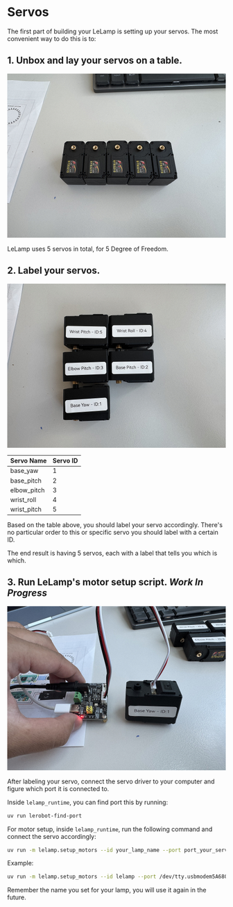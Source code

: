 # Servos

The first part of building your LeLamp is setting up your servos. The most convenient way to do this is to:

## 1. Unbox and lay your servos on a table.

![Servos on table](./assets/images/1_servo.jpg)

LeLamp uses 5 servos in total, for 5 Degree of Freedom.

## 2. Label your servos.

![Label your servos.](./assets/images/2_servo.jpg)

| Servo Name  | Servo ID |
| ----------- | -------- |
| base_yaw    | 1        |
| base_pitch  | 2        |
| elbow_pitch | 3        |
| wrist_roll  | 4        |
| wrist_pitch | 5        |

Based on the table above, you should label your servo accordingly. There's no particular order to this or specific servo you should label with a certain ID.

The end result is having 5 servos, each with a label that tells you which is which.

## 3. Run LeLamp's motor setup script. _Work In Progress_

![Run LeLamp's motor setup script](./assets/images/3_servo.jpg)

After labeling your servo, connect the servo driver to your computer and figure which port it is connected to.

Inside `lelamp_runtime`, you can find port this by running:

```bash
uv run lerobot-find-port
```

For motor setup, inside `lelamp_runtime`, run the following command and connect the servo accordingly:

```bash
uv run -m lelamp.setup_motors --id your_lamp_name --port port_your_servo_driver_is_connected_to
```

Example:

```bash
uv run -m lelamp.setup_motors --id lelamp --port /dev/tty.usbmodem5A680114681
```

Remember the name you set for your lamp, you will use it again in the future.
